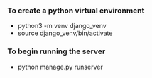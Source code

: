 ### To create a python virtual environment

- python3 -m venv django_venv
- source django_venv/bin/activate

### To begin running the server

- python manage.py runserver
